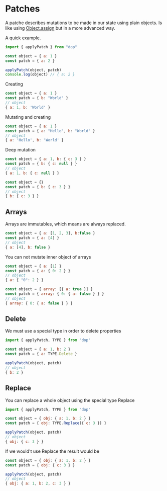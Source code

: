 # Patches

A patche describes mutations to be made in our state using plain objects. Is like using [Object.assign](https://developer.mozilla.org/en-US/docs/Web/JavaScript/Reference/Global_Objects/Object/assign) but in a more advanced way.

A quick example.

```js
import { applyPatch } from "dop"

const object = { a: 1 }
const patch = { a: 2 }

applyPatch(object, patch)
console.log(object) // { a: 2 }
```

Creating

```js
const object = { a: 1 }
const patch = { b: "World" }
// object
{ a: 1, b: 'World' }
```

Mutating and creating

```js
const object = { a: 1 }
const patch = { a: "Hello", b: "World" }
// object
{ a: 'Hello', b: 'World' }
```

Deep mutation

```js
const object = { a: 1, b: { c: 3 } }
const patch = { b: { c: null } }
// object
{ a: 1, b: { c: null } }
```

```js
const object = {}
const patch = { b: { c: 3 } }
// object
{ b: { c: 3 } }
```

## Arrays

Arrays are immutables, which means are always replaced.

```js
const object = { a: [1, 2, 3], b:false }
const patch = { a: [4] }
// object
{ a: [4], b: false }
```

You can not mutate inner object of arrays

```js
const object = { a: [1] }
const patch = { a: { 0: 2 } }
// object
{ a: { "0": 2 } }
```

```js
const object = { array: [{ a: true }] }
const patch = { array: { 0: { a: false } } }
// object
{ array: { 0: { a: false } } }
```

## Delete

We must use a special type in order to delete properties

```js
import { applyPatch, TYPE } from "dop"

const object = { a: 1, b: 2 }
const patch = { a: TYPE.Delete }

applyPatch(object, patch)
// object
{ b: 2 }
```

## Replace

You can replace a whole object using the special type Replace

```js
import { applyPatch, TYPE } from "dop"

const object = { obj: { a: 1, b: 2 } }
const patch = { obj: TYPE.Replace({ c: 3 }) }

applyPatch(object, patch)
// object
{ obj: { c: 3 } }
```

If we would't use Replace the result would be

```js
const object = { obj: { a: 1, b: 2 } }
const patch = { obj: { c: 3 } }

applyPatch(object, patch)
// object
{ obj: { a: 1, b: 2, c: 3 } }
```

